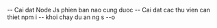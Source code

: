 -- Cai dat Node Js phien ban nao cung duoc 
-- Cai dat cac thu vien can thiet npm i 
-- khoi chay du an ng s --o